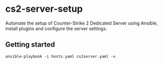 # cs2-server-setup

Automate the setup of Counter-Strike 2 Dedicated Server using Ansible, install plugins and configure the server settings.

## Getting started

```shell
ansible-playbook -i hosts.yaml cs2server.yaml -v
```
